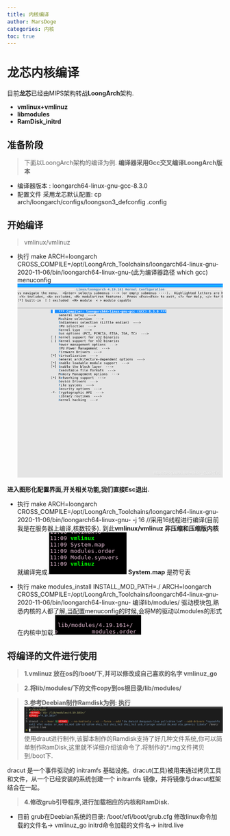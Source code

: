 ```yaml
---
title: 内核编译
author: MarsDoge
categories: 内核
toc: true
---
```


# 龙芯内核编译
目前**龙芯**已经由MIPS架构转战**LoongArch**架构.

- **vmlinux+vmlinuz** 
- **libmodules**
- **RamDisk_initrd**


## 准备阶段
> 下面以LoongArch架构的编译为例.
**编译器采用Gcc交叉编译LoongArch版本**
- 编译器版本 :
loongarch64-linux-gnu-gcc-8.3.0
- 配置文件 采用龙芯默认配置:
cp arch/loongarch/configs/loongson3_defconfig .config

## 开始编译
> vmlinux/vmlinuz
- 执行 make ARCH=loongarch  CROSS_COMPILE=/opt/LoongArch_Toolchains/loongarch64-linux-gnu-2020-11-06/bin/loongarch64-linux-gnu-(此为编译器路径 which gcc)  menuconfig 
![在这里插入图片描述](/images/kernel/1.png)

**进入图形化配置界面,开关相关功能,我们直接Esc退出.**

- 执行 make ARCH=loongarch  CROSS_COMPILE=/opt/LoongArch_Toolchains/loongarch64-linux-gnu-2020-11-06/bin/loongarch64-linux-gnu-  -j 16  //采用16线程进行编译(目前我是在服务器上编译,核数较多). 到此**vmlinux/vmlinuz 非压缩和压缩版内核**就编译完成.![在这里插入图片描述](/images/kernel/2.png)
**System.map** 是符号表

- 执行 make modules_install INSTALL_MOD_PATH=./ ARCH=loongarch  CROSS_COMPILE=/opt/LoongArch_Toolchains/loongarch64-linux-gnu-2020-11-06/bin/loongarch64-linux-gnu- 编译lib/modules/ 驱动模块包,熟悉内核的人都了解,当配置menuconfig的时候,会将M的驱动以modules的形式在内核中加载.![在这里插入图片描述](/images/kernel/3.png)


## 将编译的文件进行使用
> **1.vmlinuz 放在os的/boot/下,并可以修改成自己喜欢的名字 vmlinuz_go**

> **2.将lib/modules/下的文件copy到os根目录/lib/modules/**

> **3.参考Deebian制作Ramdisk为例: 执行** ![在这里插入图片描述](/images/kernel/4.png)
使用draut进行制作,该脚本制作的Ramdisk支持了好几种文件系统,你可以简单制作RamDisk,这里就不详细介绍该命令了.将制作的*.img文件拷贝到/boot下.

dracut 是一个事件驱动的 initramfs 基础设施。dracut(工具)被用来通过拷贝工具和文件，从一个已经安装的系统创建一个 initramfs 镜像，并将镜像与dracut框架结合在一起。

> **4.修改grub引导程序,进行加载相应的内核和RamDisk.**
- 目前 grub在Deebian系统的目录: /boot/efi/boot/grub.cfg
修改linux命令加载的文件名-> vmlinuz_go
 initrd命令加载的文件名-> initrd.live
 
